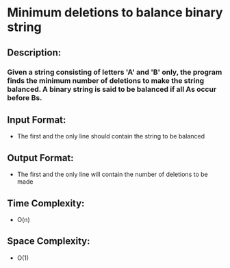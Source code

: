 # Minimum deletions to balance binary string
## Description:
### Given a string consisting of letters 'A' and 'B' only, the program finds the minimum number of deletions to make the string balanced. A binary string is said to be balanced if all As occur before Bs.
## Input Format:
* The first and the only line should contain the string to be balanced
## Output Format:
* The first and the only line will contain the number of deletions to be made
## Time Complexity: 
* O(n)
## Space Complexity:
* O(1)